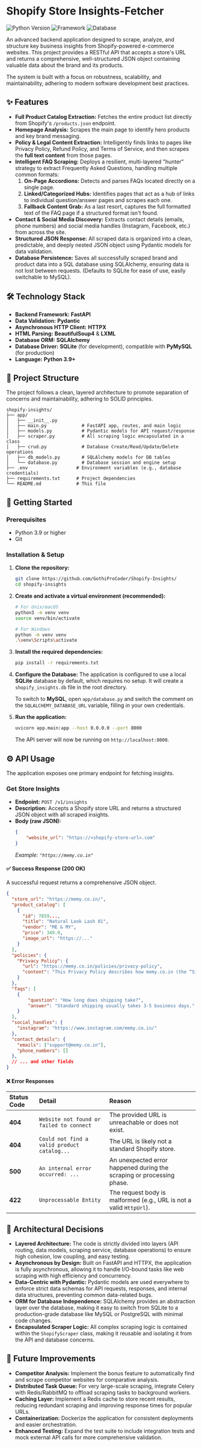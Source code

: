 # Shopify Store Insights-Fetcher

![Python Version](https://img.shields.io/badge/python-3.9+-blue.svg)
![Framework](https://img.shields.io/badge/Framework-FastAPI-green.svg)
![Database](https://img.shields.io/badge/Database-SQLAlchemy-red.svg)

An advanced backend application designed to scrape, analyze, and structure key business insights from Shopify-powered e-commerce websites. This project provides a RESTful API that accepts a store's URL and returns a comprehensive, well-structured JSON object containing valuable data about the brand and its products.

The system is built with a focus on robustness, scalability, and maintainability, adhering to modern software development best practices.

## ✨ Features

-   **Full Product Catalog Extraction:** Fetches the entire product list directly from Shopify's `/products.json` endpoint.
-   **Homepage Analysis:** Scrapes the main page to identify hero products and key brand messaging.
-   **Policy & Legal Content Extraction:** Intelligently finds links to pages like Privacy Policy, Refund Policy, and Terms of Service, and then scrapes the **full text content** from those pages.
-   **Intelligent FAQ Scraping:** Deploys a resilient, multi-layered "hunter" strategy to extract Frequently Asked Questions, handling multiple common formats:
    1.  **On-Page Accordions:** Detects and parses FAQs located directly on a single page.
    2.  **Linked/Categorized Hubs:** Identifies pages that act as a hub of links to individual question/answer pages and scrapes each one.
    3.  **Fallback Content Grab:** As a last resort, captures the full formatted text of the FAQ page if a structured format isn't found.
-   **Contact & Social Media Discovery:** Extracts contact details (emails, phone numbers) and social media handles (Instagram, Facebook, etc.) from across the site.
-   **Structured JSON Response:** All scraped data is organized into a clean, predictable, and deeply nested JSON object using Pydantic models for data validation.
-   **Database Persistence:** Saves all successfully scraped brand and product data into a SQL database using SQLAlchemy, ensuring data is not lost between requests. (Defaults to SQLite for ease of use, easily switchable to MySQL).

## 🛠️ Technology Stack

-   **Backend Framework:** **FastAPI**
-   **Data Validation:** **Pydantic**
-   **Asynchronous HTTP Client:** **HTTPX**
-   **HTML Parsing:** **BeautifulSoup4** & **LXML**
-   **Database ORM:** **SQLAlchemy**
-   **Database Driver:** **SQLite** (for development), compatible with **PyMySQL** (for production)
-   **Language:** **Python 3.9+**

## 📂 Project Structure

The project follows a clean, layered architecture to promote separation of concerns and maintainability, adhering to SOLID principles.

```
shopify-insights/
├── app/
│   ├── __init__.py
│   ├── main.py             # FastAPI app, routes, and main logic
│   ├── models.py           # Pydantic models for API request/response
│   ├── scraper.py          # All scraping logic encapsulated in a class
│   ├── crud.py             # Database Create/Read/Update/Delete operations
│   ├── db_models.py        # SQLAlchemy models for DB tables
│   └── database.py         # Database session and engine setup
├── .env                  # Environment variables (e.g., database credentials)
├── requirements.txt      # Project dependencies
└── README.md             # This file
```

## 🚀 Getting Started

### Prerequisites

-   Python 3.9 or higher
-   Git

### Installation & Setup

1.  **Clone the repository:**
    ```bash
    git clone https://github.com/GothiProCoder/Shopify-Insights/
    cd shopify-insights
    ```

2.  **Create and activate a virtual environment (recommended):**
    ```bash
    # For Unix/macOS
    python3 -m venv venv
    source venv/bin/activate

    # For Windows
    python -m venv venv
    .\venv\Scripts\activate
    ```

3.  **Install the required dependencies:**
    ```bash
    pip install -r requirements.txt
    ```

4.  **Configure the Database:**
    The application is configured to use a local **SQLite** database by default, which requires no setup. It will create a `shopify_insights.db` file in the root directory.

    To switch to **MySQL**, open `app/database.py` and switch the comment on the `SQLALCHEMY_DATABASE_URL` variable, filling in your own credentials.

5.  **Run the application:**
    ```bash
    uvicorn app.main:app --host 0.0.0.0 --port 8000
    ```
    The API server will now be running on `http://localhost:8000`.

## ⚙️ API Usage

The application exposes one primary endpoint for fetching insights.

### Get Store Insights

-   **Endpoint:** `POST /v1/insights`
-   **Description:** Accepts a Shopify store URL and returns a structured JSON object with all scraped insights.
-   **Body (raw JSON):**
    ```json
    {
        "website_url": "https://<shopify-store-url>.com"
    }
    ```
    *Example: `"https://memy.co.in"`*

#### ✅ Success Response (200 OK)

A successful request returns a comprehensive JSON object.
```json
{
  "store_url": "https://memy.co.in/",
  "product_catalog": [
    {
      "id": 7859...,
      "title": "Natural Look Lash 01",
      "vendor": "ME & MY",
      "price": 349.0,
      "image_url": "https://..."
    }
  ],
  "policies": {
    "Privacy Policy": {
      "url": "https://memy.co.in/policies/privacy-policy",
      "content": "This Privacy Policy describes how memy.co.in (the “Site” or “we”) collects, uses, and discloses your Personal Information..."
    }
  },
  "faqs": [
    {
        "question": "How long does shipping take?",
        "answer": "Standard shipping usually takes 3-5 business days."
    }
  ],
  "social_handles": {
    "instagram": "https://www.instagram.com/memy.co.in/"
  },
  "contact_details": {
    "emails": ["support@memy.co.in"],
    "phone_numbers": []
  },
  // ... and other fields
}
```

#### ❌ Error Responses

| Status Code | Detail                                                | Reason                                                               |
| :---------- | :---------------------------------------------------- | :------------------------------------------------------------------- |
| **404**     | `Website not found or failed to connect`              | The provided URL is unreachable or does not exist.                   |
| **404**     | `Could not find a valid product catalog...`           | The URL is likely not a standard Shopify store.                      |
| **500**     | `An internal error occurred: ...`                     | An unexpected error happened during the scraping or processing phase. |
| **422**     | `Unprocessable Entity`                                | The request body is malformed (e.g., URL is not a valid `HttpUrl`).    |

## 🧠 Architectural Decisions

-   **Layered Architecture:** The code is strictly divided into layers (API routing, data models, scraping service, database operations) to ensure high cohesion, low coupling, and easy testing.
-   **Asynchronous by Design:** Built on FastAPI and HTTPX, the application is fully asynchronous, allowing it to handle I/O-bound tasks like web scraping with high efficiency and concurrency.
-   **Data-Centric with Pydantic:** Pydantic models are used everywhere to enforce strict data schemas for API requests, responses, and internal data structures, preventing common data-related bugs.
-   **ORM for Database Independence:** SQLAlchemy provides an abstraction layer over the database, making it easy to switch from SQLite to a production-grade database like MySQL or PostgreSQL with minimal code changes.
-   **Encapsulated Scraper Logic:** All complex scraping logic is contained within the `ShopifyScraper` class, making it reusable and isolating it from the API and database concerns.

## 🔮 Future Improvements

-   **Competitor Analysis:** Implement the bonus feature to automatically find and scrape competitor websites for comparative analysis.
-   **Distributed Task Queue:** For very large-scale scraping, integrate Celery with Redis/RabbitMQ to offload scraping tasks to background workers.
-   **Caching Layer:** Implement a Redis cache to store recent results, reducing redundant scraping and improving response times for popular URLs.
-   **Containerization:** Dockerize the application for consistent deployments and easier orchestration.
-   **Enhanced Testing:** Expand the test suite to include integration tests and mock external API calls for more comprehensive validation.
